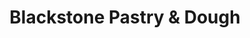 ---
title: "Blackstone Pastry & Dough"
url: /padstow/blackstone-pastry-und-dough/
shop: Konditorei
---
